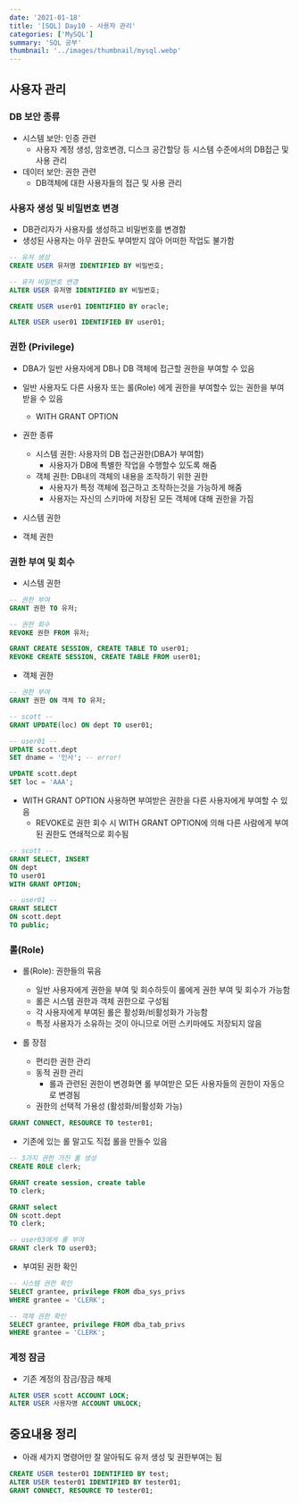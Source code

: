 ```yaml
---
date: '2021-01-18'
title: '[SQL] Day10 - 사용자 관리'
categories: ['MySQL']
summary: 'SQL 공부'
thumbnail: '../images/thumbnail/mysql.webp'
---
```


## 사용자 관리

### DB 보안 종류

- 시스템 보안: 인증 관련
  - 사용자 계정 생성, 암호변경, 디스크 공간할당 등 시스템 수준에서의 DB접근 및 사용 관리
- 데이터 보안: 권한 관련
  - DB객체에 대한 사용자들의 접근 및 사용 관리

### 사용자 생성 및 비밀번호 변경

- DB관리자가 사용자를 생성하고 비밀번호를 변경함
- 생성된 사용자는 아무 권한도 부여받지 않아 어떠한 작업도 불가함


<div class="code-header">
	<span class="red btn"></span>
	<span class="yellow btn"></span>
	<span class="green btn"></span>
</div>

```sql
-- 유저 생성
CREATE USER 유저명 IDENTIFIED BY 비밀번호;

-- 유저 비밀번호 변경
ALTER USER 유저명 IDENTIFIED BY 비밀번호;
```


<div class="code-header">
	<span class="red btn"></span>
	<span class="yellow btn"></span>
	<span class="green btn"></span>
</div>

```sql
CREATE USER user01 IDENTIFIED BY oracle;

ALTER USER user01 IDENTIFIED BY user01;
```

### 권한 (Privilege)

- DBA가 일반 사용자에게 DB나 DB 객체에 접근할 권한을 부여할 수 있음
- 일반 사용자도 다른 사용자 또는 롤(Role) 에게 권한을 부여할수 있는 권한을 부여받을 수 있음

  - WITH GRANT OPTION

- 권한 종류

  - 시스템 권한: 사용자의 DB 접근권한(DBA가 부여함)
    - 사용자가 DB에 특별한 작업을 수행할수 있도록 해줌
  - 객체 권한: DB내의 객체의 내용을 조작하기 위한 권한
    - 사용자가 특정 객체에 접근하고 조작하는것을 가능하게 해줌
    - 사용자는 자신의 스키마에 저장된 모든 객체에 대해 권한을 가짐

- 시스템 권한


- 객체 권한


### 권한 부여 및 회수

- 시스템 권한


<div class="code-header">
	<span class="red btn"></span>
	<span class="yellow btn"></span>
	<span class="green btn"></span>
</div>

```sql
-- 권한 부여
GRANT 권한 TO 유저;

-- 권한 회수
REVOKE 권한 FROM 유저;
```


<div class="code-header">
	<span class="red btn"></span>
	<span class="yellow btn"></span>
	<span class="green btn"></span>
</div>

```sql
GRANT CREATE SESSION, CREATE TABLE TO user01;
REVOKE CREATE SESSION, CREATE TABLE FROM user01;
```

- 객체 권한


<div class="code-header">
	<span class="red btn"></span>
	<span class="yellow btn"></span>
	<span class="green btn"></span>
</div>

```sql
-- 권한 부여
GRANT 권한 ON 객체 TO 유저;
```


<div class="code-header">
	<span class="red btn"></span>
	<span class="yellow btn"></span>
	<span class="green btn"></span>
</div>

```sql
-- scott --
GRANT UPDATE(loc) ON dept TO user01;

-- user01 --
UPDATE scott.dept
SET dname = '인사'; -- error!

UPDATE scott.dept
SET loc = 'AAA';

```

- WITH GRANT OPTION 사용하면 부여받은 권한을 다른 사용자에게 부여할 수 있음
  - REVOKE로 권한 회수 시 WITH GRANT OPTION에 의해 다른 사람에게 부여된 권한도 연쇄적으로 회수됨


<div class="code-header">
	<span class="red btn"></span>
	<span class="yellow btn"></span>
	<span class="green btn"></span>
</div>

```sql
-- scott --
GRANT SELECT, INSERT
ON dept
TO user01
WITH GRANT OPTION;

-- user01 --
GRANT SELECT
ON scott.dept
TO public;
```

### 롤(Role)

- 롤(Role): 권한들의 묶음

  - 일반 사용자에게 권한을 부여 및 회수하듯이 롤에게 권한 부여 및 회수가 가능함
  - 롤은 시스템 권한과 객체 권한으로 구성됨
  - 각 사용자에게 부여된 롤은 활성화/비활성화가 가능함
  - 특정 사용자가 소유하는 것이 아니므로 어떤 스키마에도 저장되지 않음

- 롤 장점
  - 편리한 권한 관리
  - 동적 권한 관리
    - 롤과 관련된 권한이 변경화면 롤 부여받은 모든 사용자들의 권한이 자동으로 변경됨
  - 권한의 선택적 가용성 (활성화/비활성화 가능)



<div class="code-header">
	<span class="red btn"></span>
	<span class="yellow btn"></span>
	<span class="green btn"></span>
</div>

```sql
GRANT CONNECT, RESOURCE TO tester01;
```

- 기존에 있는 롤 말고도 직접 롤을 만들수 있음


<div class="code-header">
	<span class="red btn"></span>
	<span class="yellow btn"></span>
	<span class="green btn"></span>
</div>

```sql
-- 3가지 권한 가진 롤 생성
CREATE ROLE clerk;

GRANT create session, create table
TO clerk;

GRANT select
ON scott.dept
TO clerk;

-- user03에게 롤 부여
GRANT clerk TO user03;
```

- 부여된 권한 확인


<div class="code-header">
	<span class="red btn"></span>
	<span class="yellow btn"></span>
	<span class="green btn"></span>
</div>

```sql
-- 시스템 권한 확인
SELECT grantee, privilege FROM dba_sys_privs
WHERE grantee = 'CLERK';

-- 객체 권한 확인
SELECT grantee, privilege FROM dba_tab_privs
WHERE grantee = 'CLERK';
```

### 계정 잠금

- 기존 계정의 잠금/잠금 해제


<div class="code-header">
	<span class="red btn"></span>
	<span class="yellow btn"></span>
	<span class="green btn"></span>
</div>

```sql
ALTER USER scott ACCOUNT LOCK;
ALTER USER 사용자명 ACCOUNT UNLOCK;
```

## 중요내용 정리

- 아래 세가지 명령어만 잘 알아둬도 유저 생성 및 권한부여는 됨


<div class="code-header">
	<span class="red btn"></span>
	<span class="yellow btn"></span>
	<span class="green btn"></span>
</div>

```sql
CREATE USER tester01 IDENTIFIED BY test;
ALTER USER tester01 IDENTIFIED BY tester01;
GRANT CONNECT, RESOURCE TO tester01;
```

